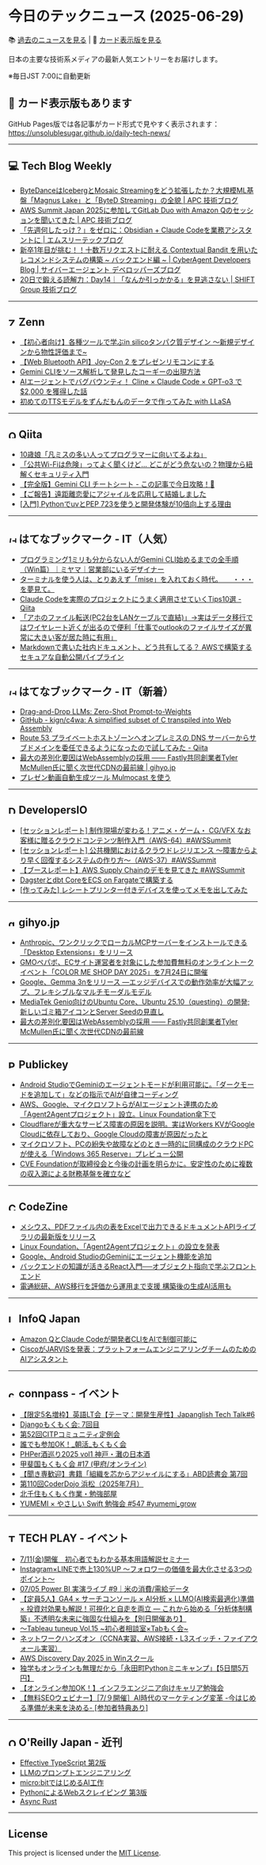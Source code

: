# 今日のテックニュース (2025-06-29)

📚 [過去のニュースを見る](archives/index.md) | 🎨 [カード表示版を見る](https://unsolublesugar.github.io/daily-tech-news/)

日本の主要な技術系メディアの最新人気エントリーをお届けします。

※毎日JST 7:00に自動更新

## 🎨 カード表示版もあります

GitHub Pages版では各記事がカード形式で見やすく表示されます：  
https://unsolublesugar.github.io/daily-tech-news/

---
## 💻 Tech Blog Weekly

- [ByteDanceはIcebergとMosaic Streamingをどう拡張したか？大規模ML基盤「Magnus Lake」と「ByteD Streaming」の全貌 | APC 技術ブログ](https://techblog.ap-com.co.jp/entry/2025/06/29/180121)
- [AWS Summit Japan 2025に参加してGitLab Duo with Amazon Qのセッションを聞いてきた | APC 技術ブログ](https://techblog.ap-com.co.jp/entry/2025/06/29/150245)
- [「先週何したっけ？」をゼロに：Obsidian + Claude Codeを業務アシスタントに | エムスリーテックブログ](https://www.m3tech.blog/entry/2025/06/29/110000)
- [新卒1年目が挑む！！十数万リクエストに耐える Contextual Bandit を用いたレコメンドシステムの構築 ~ バックエンド編 ~ | CyberAgent Developers Blog | サイバーエージェント デベロッパーズブログ](https://developers.cyberagent.co.jp/blog/archives/57070/)
- [20日で鍛える読解力：Day14｜「なんか引っかかる」を見逃さない | SHIFT Group 技術ブログ](https://note.shiftinc.jp/n/ndb8b94f1fc7e)


---
## <img src="https://zenn.dev/favicon.ico" width="16" height="16" alt="Zenn"> Zenn

- [【初心者向け】各種ツールで学ぶin silicoタンパク質デザイン 〜新規デザインから物性評価まで~](https://zenn.dev/labcode/books/71b01f2557419e)
- [【Web Bluetooth API】Joy-Con 2 をプレゼンリモコンにする](https://zenn.dev/mascii/articles/joy-con-2-web-bluetooth-api)
- [Gemini CLIをソース解析して発見したコーギーの出現方法](https://zenn.dev/oikon/articles/c8a887f00dd219)
- [AIエージェントでバグバウンティ！ Cline × Claude Code × GPT-o3 で $2,000 を獲得した話](https://zenn.dev/grandchildrice/articles/499e22b0e9e4c8)
- [初めてのTTSモデルをずんだもんのデータで作ってみた with LLaSA](https://zenn.dev/aratako_lm/articles/7e0b0b6e51baa6)


---
## <img src="https://cdn.qiita.com/assets/favicons/public/production-c620d3e403342b1022967ba5e3db1aaa.ico" width="16" height="16" alt="Qiita"> Qiita

- [10歳娘「凡ミスの多い人ってプログラマーに向いてるよね」](https://qiita.com/Yametaro/items/0b241519dc6b416474c5?utm_campaign=popular_items&utm_medium=feed&utm_source=popular_items)
- [「公共Wi-Fiは危険」ってよく聞くけど… どこがどう危ないの？物理から紐解くセキュリティ入門](https://qiita.com/omochi_0604/items/676bc3f123bc24d3602b?utm_campaign=popular_items&utm_medium=feed&utm_source=popular_items)
- [【完全版】Gemini CLI チートシート - この記事で今日攻略！🚀](https://qiita.com/akira_papa_AI/items/15314a5bf1dd109053c2?utm_campaign=popular_items&utm_medium=feed&utm_source=popular_items)
- [【ご報告】遠距離恋愛にアジャイルを応用して結婚しました](https://qiita.com/mkt_hanada/items/04c9e040c8b4131a3948?utm_campaign=popular_items&utm_medium=feed&utm_source=popular_items)
- [[入門] PythonでuvとPEP 723を使うと開発体験が10倍向上する理由](https://qiita.com/ShigemoriMasato/items/b254709391d2cbb1bbe6?utm_campaign=popular_items&utm_medium=feed&utm_source=popular_items)


---
## <img src="https://b.hatena.ne.jp/favicon.ico" width="16" height="16" alt="はてなブックマーク - IT（人気）"> はてなブックマーク - IT（人気）

- [プログラミング1ミリも分からない人がGemini CLI始めるまでの全手順（Win篇）｜ミヤマ｜営業部にいるデザイナー](https://note.com/mmmiyama/n/n9fa6839beb06)
- [ターミナルを使う人は、とりあえず「mise」を入れておく時代。　　・・・を夢見て。](https://zenn.dev/dress_code/articles/a99ff13634bbe6)
- [Claude Codeを実際のプロジェクトにうまく適用させていくTips10選 - Qiita](https://qiita.com/nokonoko_1203/items/67f8692a0a3ca7e621f3)
- [「アホのファイル転送(PC2台をLANケーブルで直結)」→実はデータ移行ではワイヤレート近くが出るので便利「仕事でoutlookのファイルサイズが異常に大きい客が居た時に有用」](https://togetter.com/li/2569663)
- [Markdownで書いた社内ドキュメント、どう共有してる？ AWSで構築するセキュアな自動公開パイプライン](https://zenn.dev/nttdata_tech/articles/1c945dd56b374e)


---
## <img src="https://b.hatena.ne.jp/favicon.ico" width="16" height="16" alt="はてなブックマーク - IT（新着）"> はてなブックマーク - IT（新着）

- [Drag-and-Drop LLMs: Zero-Shot Prompt-to-Weights](https://arxiv.org/abs/2506.16406)
- [GitHub - kign/c4wa: A simplified subset of C transpiled into Web Assembly](https://github.com/kign/c4wa)
- [Route 53 プライベートホストゾーンへオンプレミスの DNS サーバーからサブドメインを委任できるようになったので試してみた - Qiita](https://qiita.com/takeda_h/items/b56718ee53fcbbf5740b)
- [最大の差別化要因はWebAssemblyの採用 ―― Fastly共同創業者Tyler McMullen氏に聞く次世代CDNの最前線 | gihyo.jp](https://gihyo.jp/article/2025/06/fastly-tyler-mcmullen)
- [プレゼン動画自動生成ツール Mulmocast を使う](https://zenn.dev/open_developers/articles/87928c78f98210)


---
## <img src="https://dev.classmethod.jp/favicon.ico" width="16" height="16" alt="DevelopersIO"> DevelopersIO

- [[セッションレポート] 制作現場が変わる！アニメ・ゲーム・ CG/VFX なお客様に贈るクラウドコンテンツ制作入門（AWS-64）#AWSSummit](https://dev.classmethod.jp/articles/202506-aws-summit-2025-aws-64/)
- [[セッションレポート] 公共機関におけるクラウドレジリエンス ～障害からより早く回復するシステムの作り方～（AWS-37）#AWSSummit](https://dev.classmethod.jp/articles/202506-aws-summit-2025-aws-37/)
- [【ブースレポート】AWS Supply Chainのデモを見てきた #AWSSummit](https://dev.classmethod.jp/articles/shoma-booth-report-demo-aws-supply-chain-awssummit/)
- [Dagsterとdbt CoreをECS on Fargateで構築する](https://dev.classmethod.jp/articles/dagster-dbt-core-ecs-sample/)
- [[作ってみた] レシートプリンター付きデバイスを使ってメモを出してみた](https://dev.classmethod.jp/articles/dev-receipt-printer-device-memo-output-maruto/)


---
## <img src="https://gihyo.jp/favicon.ico" width="16" height="16" alt="gihyo.jp"> gihyo.jp

- [Anthropic、ワンクリックでローカルMCPサーバーをインストールできる「Desktop Extensions」をリリース](https://gihyo.jp/article/2025/06/claude-desktop-extensions?utm_source=feed)
- [GMOペパボ、ECサイト運営者を対象にした参加費無料のオンライントークイベント「COLOR ME SHOP DAY 2025」を7月24日に開催](https://gihyo.jp/article/2025/06/color-me-shop-day-2025?utm_source=feed)
- [Google、Gemma 3nをリリース ―エッジデバイスでの動作効率が大幅アップ、フレキシブルなマルチモーダルモデル](https://gihyo.jp/article/2025/06/google-gemma-3n?utm_source=feed)
- [MediaTek Genio向けのUbuntu Core、Ubuntu 25.10（questing）の開発; 新しいゴミ箱アイコンとServer Seedの見直し](https://gihyo.jp/admin/clip/01/ubuntu-topics/202506/27?utm_source=feed)
- [最大の差別化要因はWebAssemblyの採用 ―― Fastly共同創業者Tyler McMullen氏に聞く次世代CDNの最前線](https://gihyo.jp/article/2025/06/fastly-tyler-mcmullen?utm_source=feed)


---
## <img src="https://www.publickey1.jp/favicon.ico" width="16" height="16" alt="Publickey"> Publickey

- [Android StudioでGeminiのエージェントモードが利用可能に。「ダークモードを追加して」などの指示でAIが自律コーディング](https://www.publickey1.jp/blog/25/android_studiogeminiai.html)
- [AWS、Google、マイクロソフトらがAIエージェント連携のため「Agent2Agentプロジェクト」設立。Linux Foundation傘下で](https://www.publickey1.jp/blog/25/awsgoogleaiagent2agentlinux_foundation.html)
- [Cloudflareが重大なサービス障害の原因を説明。実はWorkers KVがGoogle Cloudに依存しており、Google Cloudの障害が原因だったと](https://www.publickey1.jp/blog/25/cloudflareworkers_kvgoogle_cloudgoogle_cloud.html)
- [マイクロソフト、PCの紛失や故障などのとき一時的に同構成のクラウドPCが使える「Windows 365 Reserve」プレビュー公開](https://www.publickey1.jp/blog/25/pcpcwindows_365_reserve.html)
- [CVE Foundationが取締役会と今後の計画を明らかに。安定性のために複数の収入源による財務基盤を確立など](https://www.publickey1.jp/blog/25/cve_foundation.html)


---
## <img src="https://codezine.jp/favicon.ico" width="16" height="16" alt="CodeZine"> CodeZine

- [メシウス、PDFファイル内の表をExcelで出力できるドキュメントAPIライブラリの最新版をリリース](http://codezine.jp/article/detail/21798)
- [Linux Foundation、「Agent2Agentプロジェクト」の設立を発表](http://codezine.jp/article/detail/21802)
- [Google、Android StudioのGeminiにエージェント機能を追加](http://codezine.jp/article/detail/21803)
- [バックエンドの知識が活きるReact入門──オブジェクト指向で学ぶフロントエンド](http://codezine.jp/article/detail/21433)
- [電通総研、AWS移行を評価から運用まで支援 構築後の生成AI活用も](http://codezine.jp/article/detail/21795)


---
## <img src="https://www.infoq.com/favicon.ico" width="16" height="16" alt="InfoQ Japan"> InfoQ Japan

- [Amazon QとClaude Codeが開発者CLIをAIで制御可能に](https://www.infoq.com/jp/news/2025/06/amazon-q-cli-claude-code/?utm_campaign=infoq_content&utm_source=infoq&utm_medium=feed&utm_term=global)
- [CiscoがJARVISを発表：プラットフォームエンジニアリングチームのためのAIアシスタント](https://www.infoq.com/jp/news/2025/06/cisco-jarvis-ai-assistant/?utm_campaign=infoq_content&utm_source=infoq&utm_medium=feed&utm_term=global)


---
## <img src="https://connpass.com/favicon.ico" width="16" height="16" alt="connpass - イベント"> connpass - イベント

- [【限定5名増枠】英語LT会【テーマ：開発生産性】Japanglish Tech Talk#6](https://japanglish.connpass.com/event/360913/?utm_campaign=recent_events&utm_source=feed&utm_medium=atom)
- [Djangoもくもく会: 7回目](https://pythonista-books.connpass.com/event/360904/?utm_campaign=recent_events&utm_source=feed&utm_medium=atom)
- [第52回CITPコミュニティ定例会](https://connpass.com/event/360908/?utm_campaign=recent_events&utm_source=feed&utm_medium=atom)
- [誰でも参加OK！_朝活_もくもく会](https://routine-link.connpass.com/event/360902/?utm_campaign=recent_events&utm_source=feed&utm_medium=atom)
- [PHPer酒巡り2025 vol1  神戸・灘の日本酒](https://connpass.com/event/360306/?utm_campaign=recent_events&utm_source=feed&utm_medium=atom)
- [甲斐国もくもく会 #17 (甲府/オンライン)](https://kainokuni.connpass.com/event/353980/?utm_campaign=recent_events&utm_source=feed&utm_medium=atom)
- [【聞き専歓迎】書籍「組織を芯からアジャイルにする」ABD読書会 第7回](https://shin-agile.connpass.com/event/360863/?utm_campaign=recent_events&utm_source=feed&utm_medium=atom)
- [第110回CoderDojo 浜松（2025年7月）](https://coderdojo-hamamatsu.connpass.com/event/359293/?utm_campaign=recent_events&utm_source=feed&utm_medium=atom)
- [北千住もくもく作業・勉強部屋](https://kitasenju-verystrong.connpass.com/event/360890/?utm_campaign=recent_events&utm_source=feed&utm_medium=atom)
- [YUMEMI × やさしい Swift 勉強会 #547 #yumemi_grow](https://yasashii-swift.connpass.com/event/360729/?utm_campaign=recent_events&utm_source=feed&utm_medium=atom)


---
## <img src="https://techplay.jp/favicon.ico" width="16" height="16" alt="TECH PLAY - イベント"> TECH PLAY - イベント

- [7/11(金)開催　初心者でもわかる基本用語解説セミナー](https://techplay.jp/event/983102)
- [Instagram×LINEで売上130%UP ～フォロワーの価値を最大化させる3つのポイント～](https://techplay.jp/event/983101)
- [07/05 Power BI 実演ライブ #9｜米の消費/需給データ](https://techplay.jp/event/983084)
- [【定員5人】GA4 × サーチコンソール × AI分析 × LLMO(AI検索最適化)準備 × 投資対効果も解説！可視化と自走を両立 ― これから始める「分析体制構築」不透明な未来に強固な仕組みを【別日開催あり】](https://techplay.jp/event/983055)
- [〜Tableau tuneup Vol.15 ~初心者相談室×Tabもく会~](https://techplay.jp/event/982480)
- [ネットワークハンズオン（CCNA実習、AWS接続・L3スイッチ・ファイアウォール実習）](https://techplay.jp/event/983092)
- [AWS Discovery Day 2025 in Winスクール](https://techplay.jp/event/982852)
- [独学もオンラインも無理だから「永田町Pythonミニキャンプ」【5日間5万円】](https://techplay.jp/event/983086)
- [【オンライン参加OK！】インフラエンジニア向けキャリア勉強会](https://techplay.jp/event/982897)
- [【無料SEOウェビナー】［7/９開催］AI時代のマーケティング変革 -今はじめる準備が未来を決める- [参加者特典あり]](https://techplay.jp/event/983065)


---
## <img src="https://www.oreilly.co.jp/favicon.ico" width="16" height="16" alt="O'Reilly Japan - 近刊"> O'Reilly Japan - 近刊

- [Effective TypeScript 第2版](http://www.oreilly.co.jp/books/9784814401093/?utm_source=feed&utm_mediun=referral&utm_content=new_book)
- [LLMのプロンプトエンジニアリング](http://www.oreilly.co.jp/books/9784814401130/?utm_source=feed&utm_mediun=referral&utm_content=new_book)
- [micro:bitではじめるAI工作](http://www.oreilly.co.jp/books/9784814400997/?utm_source=feed&utm_mediun=referral&utm_content=new_book)
- [PythonによるWebスクレイピング 第3版](http://www.oreilly.co.jp/books/9784814401222/?utm_source=feed&utm_mediun=referral&utm_content=new_book)
- [Async Rust](http://www.oreilly.co.jp/books/9784814401185/?utm_source=feed&utm_mediun=referral&utm_content=new_book)


---
## License

This project is licensed under the [MIT License](LICENSE).
